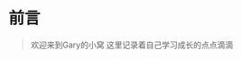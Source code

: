 <!--
 * @Description: In User Settings Edit
 * @Author: your name
 * @Date: 2019-08-14 10:58:16
 * @LastEditTime: 2019-08-17 15:02:26
 * @LastEditors: Please set LastEditors
 -->
# 前言
> 欢迎来到Gary的小窝 这里记录着自己学习成长的点点滴滴
